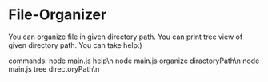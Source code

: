 # File-Organizer
You can organize file in given directory path.
You can print tree view of given directory path.
You can take help:)

commands:
  node main.js help\n
  node main.js organize diractoryPath\n
  node main.js tree directoryPath\n

